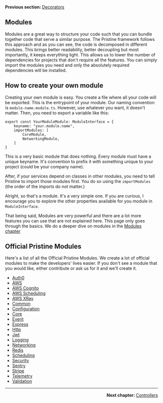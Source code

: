 <p>
   <strong>Previous section: </strong> <a href="04.decorators.md">Decorators</a>
</p>


Modules
-------

Modules are a great way to structure your code such that you can bundle together code that serve a similar purpose. The
Pristine framework follows this approach and as you can see, the code is decomposed in different modules. This brings 
better readability, better decoupling but most importantly, it keeps everything light. This allows us to lower the 
number of dependencies for projects that don't require all the features. You can simply import the modules you need and
only the absolutely required dependencies will be installed.

## How to create your own module
Creating your own module is easy. You create a file where all your code will be exported. This is the entrypoint of your
module. Our naming convention is `module-name.module.ts`. However, use whatever you want, it doesn't matter. 
Then, you need to export a variable like this: 

```
export const YourModuleModule: ModuleInterface = {
    keyname: "your.module.name",
    importModules: [
        CoreModule,
        NetworkingModule,
    ]
}
```

This is a very basic module that does nothing. Every module must have a unique keyname. It's convention to prefix it with something unique
to your project (could be your company name).

After, if your services depend on classes in other modules, you need to tell Pristine to import those modules first. You
do so using the `importModules` (the order of the imports do not matter.)

Alright, so that's a module. It's a very simple one. If you are curious, I encourage you to explore the other 
properties available for you module in `ModuleInterface`.

That being said, Modules are very powerful and there are a lot more features you can use that are not explained here.
This page only goes through the basics. We do a deeper dive on modules in the 
[Modules chapter](docs/getting-started/05-modules/00.index.md)

## Official Pristine Modules
Here's a list of all the Official Pristine Modules. We create a lot of official modules to make the developers' lives
easier. If you don't see a module that you would like, either contribute or ask us for it and we'll create it.

 * [Auth0](../../../packages/auth0/readme.md) 
 * [AWS](../../../packages/aws/readme.md) 
 * [AWS Cognito](../../../packages/aws-cognito/readme.md) 
 * [AWS Scheduling](../../../packages/aws-scheduling/readme.md) 
 * [AWS XRay](../../../packages/aws-xray/readme.md) 
 * [Common](../../../packages//readme.md) 
 * [Configuration](../../../packages/configuration/readme.md) 
 * [Core](../../../packages/core/readme.md) 
 * [Event](../../../packages/event/readme.md) 
 * [Express](../../../packages/express/readme.md) 
 * [Http](../../../packages/http/readme.md) 
 * [Jwt](../../../packages/jwt/readme.md) 
 * [Logging](../../../packages/logging/readme.md) 
 * [Networking](../../../packages/networking/readme.md) 
 * [Redis](../../../packages/redis/readme.md) 
 * [Scheduling](../../../packages/scheduling/readme.md) 
 * [Security](../../../packages/security/readme.md) 
 * [Sentry](../../../packages/sentry/readme.md) 
 * [Stripe](../../../packages/stripe/readme.md) 
 * [Telemetry](../../../packages/telemetry/readme.md) 
 * [Validation](../../../packages/validation/readme.md) 

---

<p align="right">
    <strong>Next chapter: </strong> <a href="docs/getting-started/03-controllers/00.index.md">Controllers</a>
</p>

